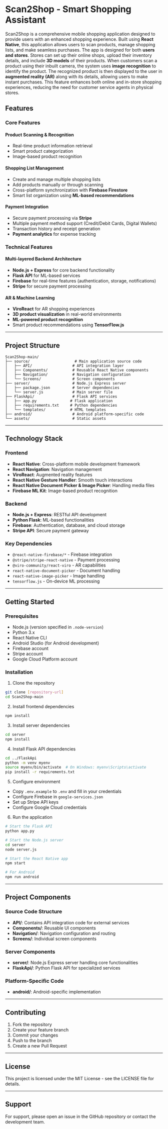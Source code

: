 # Scan2Shop - Smart Shopping Assistant

Scan2Shop is a comprehensive mobile shopping application designed to provide users with an enhanced shopping experience. Built using **React Native**, this application allows users to scan products, manage shopping lists, and make seamless purchases. The app is designed for both **users and stores**. Stores can set up their online shops, upload their inventory details, and include **3D models** of their products. When customers scan a product using their inbuilt camera, the system uses **image recognition** to identify the product. The recognized product is then displayed to the user in **augmented reality (AR)** along with its details, allowing users to make instant purchases. This feature enhances both online and in-store shopping experiences, reducing the need for customer service agents in physical stores.

## Features

### Core Features

#### Product Scanning & Recognition
- Real-time product information retrieval
- Smart product categorization
- Image-based product recognition 

#### Shopping List Management
- Create and manage multiple shopping lists
- Add products manually or through scanning
- Cross-platform synchronization with **Firebase Firestore**
- Smart list organization using **ML-based recommendations**

#### Payment Integration
- Secure payment processing via **Stripe**
- Multiple payment method support (Credit/Debit Cards, Digital Wallets)
- Transaction history and receipt generation
- **Payment analytics** for expense tracking

### Technical Features

#### Multi-layered Backend Architecture
- **Node.js + Express** for core backend functionality
- **Flask API** for ML-based services
- **Firebase** for real-time features (authentication, storage, notifications)
- **Stripe** for secure payment processing

#### AR & Machine Learning
- **ViroReact** for AR shopping experiences
- **3D product visualization** in real-world environments
- **ML-powered product recognition**
- Smart product recommendations using **TensorFlow.js**

---

## Project Structure

```
Scan2Shop-main/
├── source/                    # Main application source code
│   ├── API/                  # API integration layer
│   ├── Components/           # Reusable React Native components
│   ├── Navigation/           # Navigation configuration
│   └── Screens/              # Screen components
├── server/                   # Node.js Express server
│   ├── package.json          # Server dependencies
│   └── server.js             # Main server file
├── FlaskApi/                 # Flask API services
│   ├── app.py               # Flask application
│   ├── requirements.txt     # Python dependencies
│   └── templates/           # HTML templates
├── android/                  # Android platform-specific code
└── assets/                   # Static assets
```

---

## Technology Stack

### Frontend
- **React Native**: Cross-platform mobile development framework
- **React Navigation**: Navigation management
- **ViroReact**: Augmented reality features
- **React Native Gesture Handler**: Smooth touch interactions
- **React Native Document Picker & Image Picker**: Handling media files
- **Firebase ML Kit**: Image-based product recognition

### Backend
- **Node.js + Express**: RESTful API development
- **Python Flask**: ML-based functionalities
- **Firebase**: Authentication, database, and cloud storage
- **Stripe API**: Secure payment gateway

### Key Dependencies
- `@react-native-firebase/*` - Firebase integration
- `@stripe/stripe-react-native` - Payment processing
- `@viro-community/react-viro` - AR capabilities
- `react-native-document-picker` - Document handling
- `react-native-image-picker` - Image handling
- `tensorflow.js` - On-device ML processing

---

## Getting Started

### Prerequisites
- Node.js (version specified in `.node-version`)
- Python 3.x
- React Native CLI
- Android Studio (for Android development)
- Firebase account
- Stripe account
- Google Cloud Platform account

### Installation

1. Clone the repository
```bash
git clone [repository-url]
cd Scan2Shop-main
```

2. Install frontend dependencies
```bash
npm install
```

3. Install server dependencies
```bash
cd server
npm install
```

4. Install Flask API dependencies
```bash
cd ../FlaskApi
python -m venv myenv
source myenv/bin/activate  # On Windows: myenv\Scripts\activate
pip install -r requirements.txt
```

5. Configure environment
- Copy `.env.example` to `.env` and fill in your credentials
- Configure Firebase in `google-services.json`
- Set up Stripe API keys
- Configure Google Cloud credentials

6. Run the application
```bash
# Start the Flask API
python app.py

# Start the Node.js server
cd server
node server.js

# Start the React Native app
npm start

# For Android
npm run android
```

---

## Project Components

### Source Code Structure
- **API/**: Contains API integration code for external services
- **Components/**: Reusable UI components
- **Navigation/**: Navigation configuration and routing
- **Screens/**: Individual screen components

### Server Components
- **server/**: Node.js Express server handling core functionalities
- **FlaskApi/**: Python Flask API for specialized services

### Platform-Specific Code
- **android/**: Android-specific implementation

---

## Contributing

1. Fork the repository
2. Create your feature branch
3. Commit your changes
4. Push to the branch
5. Create a new Pull Request

---

## License

This project is licensed under the MIT License - see the LICENSE file for details.

---

## Support

For support, please open an issue in the GitHub repository or contact the development team.

